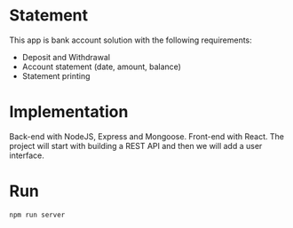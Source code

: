 # Statement

This app is bank account solution with the following requirements:

-   Deposit and Withdrawal
-   Account statement (date, amount, balance)
-   Statement printing

# Implementation

Back-end with NodeJS, Express and Mongoose. Front-end with React.
The project will start with building a REST API and then we will add a user interface.

# Run

`npm run server`
